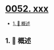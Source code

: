 # [0052. xxx](https://github.com/Tdahuyou/TNotes.mysql/tree/main/notes/0052.%20xxx)

<!-- region:toc -->

- [1. 📝 概述](#1--概述)

<!-- endregion:toc -->

## 1. 📝 概述
